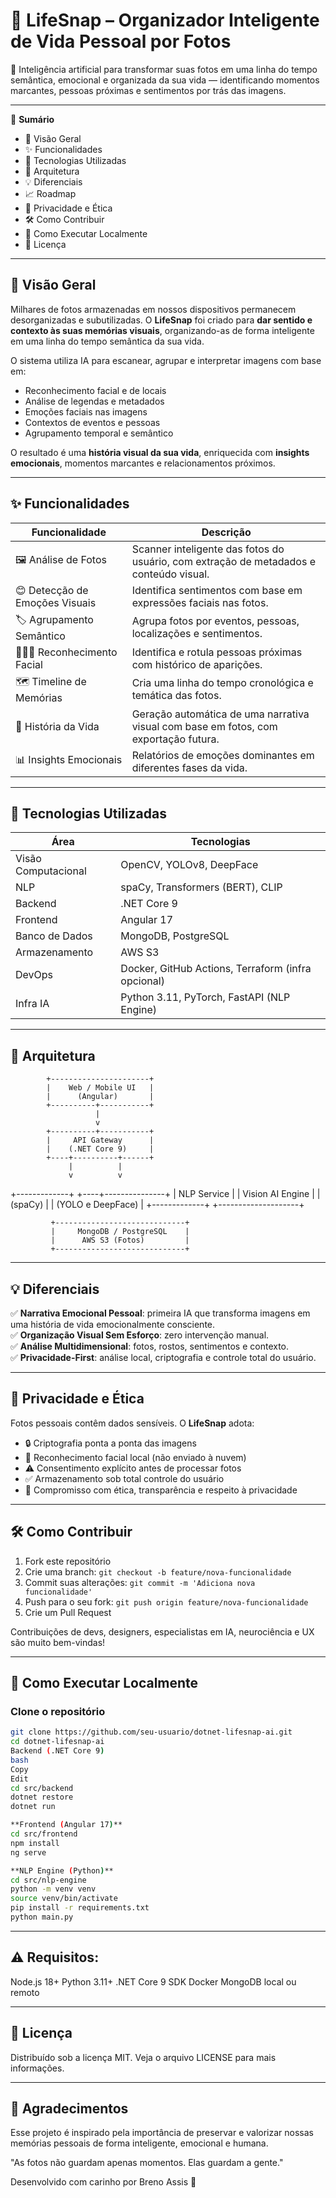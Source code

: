 # 📅 LifeSnap – Organizador Inteligente de Vida Pessoal por Fotos

🚀 Inteligência artificial para transformar suas fotos em uma linha do tempo semântica, emocional e organizada da sua vida — identificando momentos marcantes, pessoas próximas e sentimentos por trás das imagens.

---

📘 **Sumário**
- 🧩 Visão Geral
- ✨ Funcionalidades
- 🔬 Tecnologias Utilizadas
- 📱 Arquitetura
- 💡 Diferenciais
- 📈 Roadmap
- 🔐 Privacidade e Ética
- 🛠️ Como Contribuir
- 🚀 Como Executar Localmente
- 📄 Licença

---

## 🧩 Visão Geral

Milhares de fotos armazenadas em nossos dispositivos permanecem desorganizadas e subutilizadas. O **LifeSnap** foi criado para **dar sentido e contexto às suas memórias visuais**, organizando-as de forma inteligente em uma linha do tempo semântica da sua vida.

O sistema utiliza IA para escanear, agrupar e interpretar imagens com base em:

- Reconhecimento facial e de locais
- Análise de legendas e metadados
- Emoções faciais nas imagens
- Contextos de eventos e pessoas
- Agrupamento temporal e semântico

O resultado é uma **história visual da sua vida**, enriquecida com **insights emocionais**, momentos marcantes e relacionamentos próximos.

---

## ✨ Funcionalidades

| Funcionalidade                  | Descrição |
|-------------------------------|-----------|
| 🖼️ Análise de Fotos            | Scanner inteligente das fotos do usuário, com extração de metadados e conteúdo visual. |
| 😊 Detecção de Emoções Visuais | Identifica sentimentos com base em expressões faciais nas fotos. |
| 🏷️ Agrupamento Semântico       | Agrupa fotos por eventos, pessoas, localizações e sentimentos. |
| 🧑‍🤝‍🧑 Reconhecimento Facial     | Identifica e rotula pessoas próximas com histórico de aparições. |
| 🗺️ Timeline de Memórias        | Cria uma linha do tempo cronológica e temática das fotos. |
| 📖 História da Vida             | Geração automática de uma narrativa visual com base em fotos, com exportação futura. |
| 📊 Insights Emocionais         | Relatórios de emoções dominantes em diferentes fases da vida. |

---

## 🔬 Tecnologias Utilizadas

| Área              | Tecnologias |
|-------------------|-------------|
| Visão Computacional | OpenCV, YOLOv8, DeepFace |
| NLP               | spaCy, Transformers (BERT), CLIP |
| Backend           | .NET Core 9 |
| Frontend          | Angular 17 |
| Banco de Dados    | MongoDB, PostgreSQL |
| Armazenamento     | AWS S3 |
| DevOps            | Docker, GitHub Actions, Terraform (infra opcional) |
| Infra IA          | Python 3.11, PyTorch, FastAPI (NLP Engine) |

---

## 📱 Arquitetura

            +----------------------+
            |    Web / Mobile UI   |
            |      (Angular)       |
            +----------+-----------+
                       |
                       v
            +----------+-----------+
            |     API Gateway      |
            |    (.NET Core 9)     |
            +----+----------+------+
                 |          |
                 v          v
   +-------------+     +----+---------------+
   | NLP Service |     | Vision AI Engine   |
   |  (spaCy)    |     | (YOLO e DeepFace)  |
   +-------------+     +--------------------+

             +-----------------------------+
             |     MongoDB / PostgreSQL    |
             |      AWS S3 (Fotos)         |
             +-----------------------------+
---

## 💡 Diferenciais

✅ **Narrativa Emocional Pessoal**: primeira IA que transforma imagens em uma história de vida emocionalmente consciente.  
✅ **Organização Visual Sem Esforço**: zero intervenção manual.  
✅ **Análise Multidimensional**: fotos, rostos, sentimentos e contexto.  
✅ **Privacidade-First**: análise local, criptografia e controle total do usuário.

---

## 🔐 Privacidade e Ética

Fotos pessoais contêm dados sensíveis. O **LifeSnap** adota:

- 🔒 Criptografia ponta a ponta das imagens
- 👤 Reconhecimento facial local (não enviado à nuvem)
- ⚠️ Consentimento explícito antes de processar fotos
- ✅ Armazenamento sob total controle do usuário
- 🤝 Compromisso com ética, transparência e respeito à privacidade

---

## 🛠️ Como Contribuir

1. Fork este repositório  
2. Crie uma branch: `git checkout -b feature/nova-funcionalidade`  
3. Commit suas alterações: `git commit -m 'Adiciona nova funcionalidade'`  
4. Push para o seu fork: `git push origin feature/nova-funcionalidade`  
5. Crie um Pull Request

Contribuições de devs, designers, especialistas em IA, neurociência e UX são muito bem-vindas!

---

## 🚀 Como Executar Localmente

### Clone o repositório
```bash
git clone https://github.com/seu-usuario/dotnet-lifesnap-ai.git
cd dotnet-lifesnap-ai
Backend (.NET Core 9)
bash
Copy
Edit
cd src/backend
dotnet restore
dotnet run

**Frontend (Angular 17)**
cd src/frontend
npm install
ng serve

**NLP Engine (Python)**
cd src/nlp-engine
python -m venv venv
source venv/bin/activate
pip install -r requirements.txt
python main.py
```
---

## ⚠️ Requisitos:
Node.js 18+
Python 3.11+
.NET Core 9 SDK
Docker
MongoDB local ou remoto

---

## 📄 Licença
Distribuído sob a licença MIT. Veja o arquivo LICENSE para mais informações.

---

## 💙 Agradecimentos
Esse projeto é inspirado pela importância de preservar e valorizar nossas memórias pessoais de forma inteligente, emocional e humana.

"As fotos não guardam apenas momentos. Elas guardam a gente."

Desenvolvido com carinho por Breno Assis 📸
